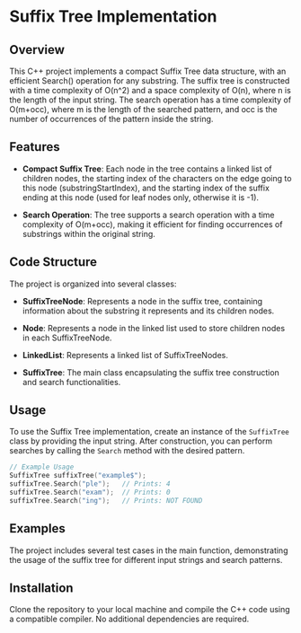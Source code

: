 # Suffix Tree Implementation

## Overview

This C++ project implements a compact Suffix Tree data structure, with an efficient Search() operation for any substring. The suffix tree is constructed with a time complexity of O(n^2) and a space complexity of O(n), where n is the length of the input string. The search operation has a time complexity of O(m+occ), where m is the length of the searched pattern, and occ is the number of occurrences of the pattern inside the string.

## Features

- **Compact Suffix Tree**: Each node in the tree contains a linked list of children nodes, the starting index of the characters on the edge going to this node (substringStartIndex), and the starting index of the suffix ending at this node (used for leaf nodes only, otherwise it is -1).

- **Search Operation**: The tree supports a search operation with a time complexity of O(m+occ), making it efficient for finding occurrences of substrings within the original string.

## Code Structure

The project is organized into several classes:

- **SuffixTreeNode**: Represents a node in the suffix tree, containing information about the substring it represents and its children nodes.

- **Node**: Represents a node in the linked list used to store children nodes in each SuffixTreeNode.

- **LinkedList**: Represents a linked list of SuffixTreeNodes.

- **SuffixTree**: The main class encapsulating the suffix tree construction and search functionalities.

## Usage

To use the Suffix Tree implementation, create an instance of the `SuffixTree` class by providing the input string. After construction, you can perform searches by calling the `Search` method with the desired pattern.

```cpp
// Example Usage
SuffixTree suffixTree("example$");
suffixTree.Search("ple");   // Prints: 4
suffixTree.Search("exam");  // Prints: 0
suffixTree.Search("ing");   // Prints: NOT FOUND
```

## Examples

The project includes several test cases in the main function, demonstrating the usage of the suffix tree for different input strings and search patterns.

## Installation

Clone the repository to your local machine and compile the C++ code using a compatible compiler. No additional dependencies are required.